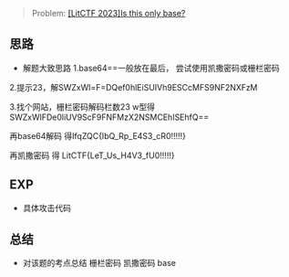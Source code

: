 > Problem: [[LitCTF 2023]Is this only base?](https://www.nssctf.cn/problem/3968)

## 思路
* 解题大致思路
1.base64==一般放在最后，
尝试使用凯撒密码或栅栏密码

2.提示23，解SWZxWl=F=DQef0hlEiSUIVh9ESCcMFS9NF2NXFzM

3.找个网站，栅栏密码解码栏数23
w型得
SWZxWlFDe0liUV9ScF9FNFMzX2NSMCEhISEhfQ==

再base64解码
得IfqZQC{IbQ_Rp_E4S3_cR0!!!!!}

再凯撒密码
得
LitCTF{LeT_Us_H4V3_fU0!!!!!}
## EXP
* 具体攻击代码

## 总结
* 对该题的考点总结
栅栏密码 凯撒密码 base